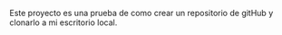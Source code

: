 Este proyecto es una prueba de como crear un repositorio de gitHub y clonarlo a mi escritorio local.
